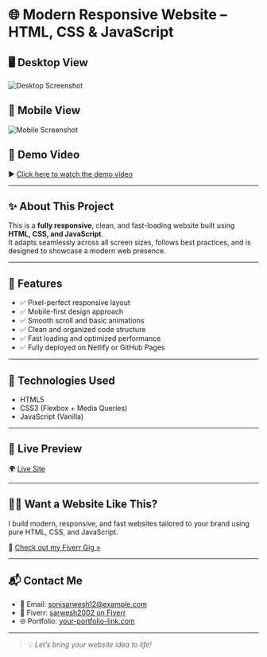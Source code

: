 # 🌐 Modern Responsive Website – HTML, CSS & JavaScript

## 🖥️ Desktop View  
![Desktop Screenshot](./DesktopLandingpage.png)

## 📱 Mobile View  
![Mobile Screenshot](./MobileLandingpage.png)

## 🎥 Demo Video  
▶️ [Click here to watch the demo video](./portfoliowebsitevideo-MadewithClipchamp_1752002506752.mp4)  

---

## ✨ About This Project

This is a **fully responsive**, clean, and fast-loading website built using **HTML, CSS, and JavaScript**.  
It adapts seamlessly across all screen sizes, follows best practices, and is designed to showcase a modern web presence.

---

## 🔧 Features

- ✅ Pixel-perfect responsive layout  
- ✅ Mobile-first design approach  
- ✅ Smooth scroll and basic animations  
- ✅ Clean and organized code structure  
- ✅ Fast loading and optimized performance  
- ✅ Fully deployed on Netlify or GitHub Pages

---

## 📁 Technologies Used

- HTML5  
- CSS3 (Flexbox + Media Queries)  
- JavaScript (Vanilla)

---

## 🚀 Live Preview

🌍 [Live Site](https://your-netlify-or-github-link.com)

---

## 🧑‍💻 Want a Website Like This?

I build modern, responsive, and fast websites tailored to your brand using pure HTML, CSS, and JavaScript.

🔗 [Check out my Fiverr Gig »](https://www.fiverr.com/sarwesh2002/build-a-modern-fast-and-fully-responsive-website-with-html-css-and-javascript)

---

## 📬 Contact Me

- 📧 Email: sonisarwesh12@example.com  
- 📱 Fiverr: [sarwesh2002 on Fiverr](https://www.fiverr.com/sarwesh2002)  
- 🌐 Portfolio: [your-portfolio-link.com](#)

---

> 💡 *Let’s bring your website idea to life!*
